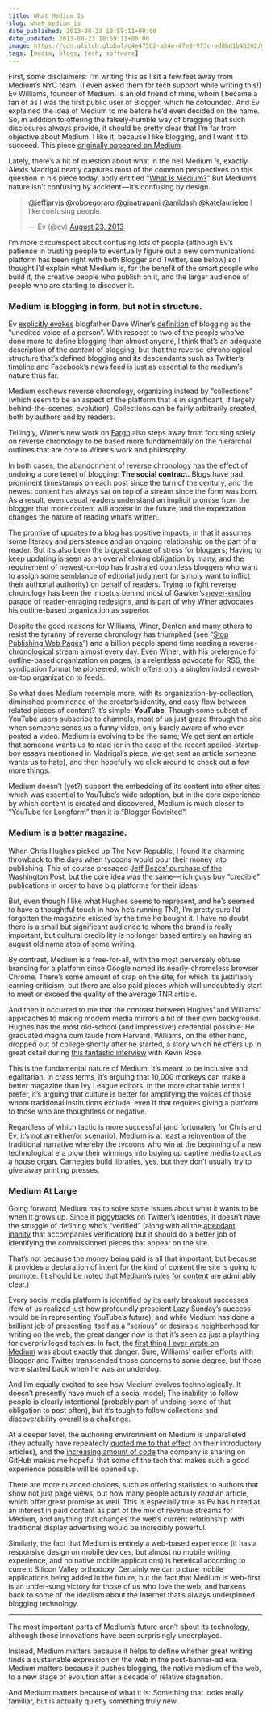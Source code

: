 ```yaml
---
title: What Medium Is
slug: what_medium_is
date_published: 2013-08-23 18:59:11+00:00
date_updated: 2013-08-23 18:59:11+00:00
image: https://cdn.glitch.global/c4e475b2-a54e-47e0-973c-ed0bd1b46262/medium-logos.webp?v=1670307728772
tags: [media, blogs, tech, software]
---
```

First, some disclaimers: I’m writing this as I sit a few feet away from Medium’s NYC team. (I even asked them for tech support while writing this!) Ev Williams, founder of Medium, is an old friend of mine, whom I became a fan of as I was the first public user of Blogger, which he cofounded. And Ev explained the idea of Medium to me before he’d even decided on the name. So, in addition to offering the falsely-humble way of bragging that such disclosures always provide, it should be pretty clear that I’m far from objective about Medium. I like it, because I like blogging, and I want it to succeed. This piece [originally appeared on Medium](https://medium.com/the-web-we-make/b7a98098b342).

Lately, there’s a bit of question about what in the hell Medium *is*, exactly. Alexis Madrigal neatly captures most of the common perspectives on this question in his piece today, aptly entitled “[What Is Medium?](http://www.theatlantic.com/technology/archive/2013/08/what-is-medium/278965/)” But Medium’s nature isn’t confusing by accident — it’s confusing by design.

<blockquote class="twitter-tweet" data-dnt="true" data-theme="dark"><p lang="en" dir="ltr"><a href="https://twitter.com/jeffjarvis?ref_src=twsrc%5Etfw">@jeffjarvis</a> <a href="https://twitter.com/robpegoraro?ref_src=twsrc%5Etfw">@robpegoraro</a> <a href="https://twitter.com/ginatrapani?ref_src=twsrc%5Etfw">@ginatrapani</a> <a href="https://twitter.com/anildash?ref_src=twsrc%5Etfw">@anildash</a> <a href="https://twitter.com/katelaurielee?ref_src=twsrc%5Etfw">@katelaurielee</a> I like confusing people.</p>&mdash; Ev (@ev) <a href="https://twitter.com/ev/status/370737291381059584?ref_src=twsrc%5Etfw">August 23, 2013</a></blockquote> <script async src="https://platform.twitter.com/widgets.js" charset="utf-8"></script>

I’m more circumspect about confusing lots of people (although Ev’s patience in trusting people to eventually figure out a new communications platform has been right with both Blogger and Twitter, see below) so I thought I’d explain what Medium is, for the benefit of the smart people who build it, the creative people who publish on it, and the larger audience of people who are starting to discover it.

### Medium is blogging in form, but not in structure.

Ev [explicitly evokes](https://twitter.com/ev/status/370740368582529024) blogfather Dave Winer’s [definition](http://scripting.com/2007/01/01.html#theUneditedVoiceOfAPerson) of blogging as the “unedited voice of a person”. With respect to two of the people who’ve done more to define blogging than almost anyone, I think that’s an adequate description of the *content* of blogging, but that the reverse-chronological structure that’s defined blogging and its descendants such as Twitter’s timeline and Facebook’s news feed is just as essential to the medium’s nature thus far.

Medium eschews reverse chronology, organizing instead by “collections” (which seem to be an aspect of the platform that is in significant, if largely behind-the-scenes, evolution). Collections can be fairly arbitrarily created, both by authors and by readers.

Tellingly, Winer’s new work on [Fargo](http://fargo.io/) also steps away from focusing solely on reverse chronology to be based more fundamentally on the hierarchal outlines that are core to Winer’s work and philosophy.

In both cases, the abandonment of reverse chronology has the effect of undoing a core tenet of blogging: **The social contract.** Blogs have had prominent timestamps on each post since the turn of the century, and the newest content has always sat on top of a stream since the form was born. As a result, even casual readers understand an implicit promise from the blogger that more content will appear in the future, and the expectation changes the nature of reading what’s written.

The promise of updates to a blog has positive impacts, in that it assumes some literacy and persistence and an ongoing relationship on the part of a reader. But it’s also been the biggest cause of stress for bloggers; Having to keep updating is seen as an overwhelming obligation by many, and the requirement of newest-on-top has frustrated countless bloggers who want to assign some semblance of editorial judgment (or simply want to inflict their authorial authority) on behalf of readers. Trying to fight reverse chronology has been the impetus behind most of Gawker’s [never-ending parade](http://gawker.com/yes-this-is-another-gawker-redesign-1148688885) of reader-enraging redesigns, and is part of why Winer advocates his outline-based organization as superior.

Despite the good reasons for Williams, Winer, Denton and many others to resist the tyranny of reverse chronology has triumphed (see “[Stop Publishing Web Pages](/08/stop-publishing-web-pages/)”) and a billion people spend time reading a reverse-chronological stream almost every day. Even Winer, with his preference for outline-based organization on pages, is a relentless advocate for RSS, the syndication format he pioneered, which offers only a singleminded newest-on-top organization to feeds.

So what does Medium resemble more, with its organization-by-collection, diminished prominence of the creator’s identity, and easy flow between related pieces of content? It’s simple: **YouTube**. Though some subset of YouTube users subscribe to channels, most of us just graze through the site when someone sends us a funny video, only barely aware of who even posted a video. Medium is evolving to be the same; We get sent an article that someone wants us to read (or in the case of the recent spoiled-startup-boy essays mentioned in Madrigal’s piece, we get sent an article someone wants us to hate), and then hopefully we click around to check out a few more things.

Medium doesn’t (yet?) support the embedding of its content into other sites, which was essential to YouTube’s wide adoption, but in the core experience by which content is created and discovered, Medium is much closer to “YouTube for Longform” than it is “Blogger Revisited”.

### Medium is a better magazine.

When Chris Hughes picked up The New Republic, I found it a charming throwback to the days when tycoons would pour their money into publishing. This of course presaged [Jeff Bezos’ purchase of the Washington Post](https://medium.com/fords-sensorium/6e9e1a7578d1), but the core idea was the same—rich guys buy “credible” publications in order to have big platforms for their ideas.

But, even though I like what Hughes seems to represent, and he’s seemed to have a thoughtful touch in how he’s running TNR, I’m pretty sure I’d forgotten the magazine existed by the time he bought it. I have no doubt there is a small but significant audience to whom the brand is really important, but cultural credibility is no longer based entirely on having an august old name atop of some writing.

By contrast, Medium is a free-for-all, with the most perversely obtuse branding for a platform since Google named its nearly-chromeless browser Chrome. There’s some amount of crap on the site, for which it’s justifiably earning criticism, but there are also paid pieces which will undoubtedly start to meet or exceed the quality of the average TNR article.

And then it occurred to me that the contrast between Hughes’ and Williams’ approaches to making modern media mirrors a bit of their own background. Hughes has the most old-school (and impressive!) credential possible: He graduated magna cum laude from Harvard. Williams, on the other hand, dropped out of college shortly after he started, a story which he offers up in great detail during [this fantastic interview](http://www.youtube.com/watch?v=-q-P5_lMPEk) with Kevin Rose.

This is the fundamental nature of Medium: it’s meant to be inclusive and egalitarian. In crass terms, it’s arguing that 10,000 monkeys can make a better magazine than Ivy League editors. In the more charitable terms I prefer, it’s arguing that culture is better for amplifying the voices of those whom traditional institutions exclude, even if that requires giving a platform to those who are thoughtless or negative.

Regardless of which tactic is more successful (and fortunately for Chris and Ev, it’s not an either/or scenario), Medium is at least a reinvention of the traditional narrative whereby the tycoons who win at the beginning of a new technological era plow their winnings into buying up captive media to act as a house organ. Carnegies build libraries, yes, but they don’t usually try to give away printing presses.

### Medium At Large

Going forward, Medium has to solve some issues about what it wants to be when it grows up. Since it piggybacks on Twitter’s identities, it doesn’t have the struggle of defining who’s “verified” (along with all the [attendant inanity](/2013/03/what-its-like-being-verified-on-twitter/) that accompanies verification) but it should do a better job of identifying the commissioned pieces that appear on the site.

That’s not because the money being paid is all that important, but because it provides a declaration of intent for the kind of content the site is going to promote. (It should be noted that [Medium’s rules for content](https://medium.com/medium-the-missing-user-guide/30e5502c4eb4) are admirably clear.)

Every social media platform is identified by its early breakout successes (few of us realized just how profoundly prescient Lazy Sunday’s success would be in representing YouTube’s future), and while Medium has done a brilliant job of presenting itself as a “serious” or desirable neighborhood for writing on the web, the great danger now is that it’s seen as just a plaything for overprivileged techies. In fact, the [first thing I ever wrote on Medium](https://medium.com/i-m-h-o/65fb61abc815) was about exactly that danger. Sure, Williams’ earlier efforts with Blogger and Twitter transcended those concerns to some degree, but those were started back when he was an underdog.

And I’m equally excited to see how Medium evolves technologically. It doesn’t presently have much of a social model; The inability to follow people is clearly intentional (probably part of undoing some of that obligation to post often), but it’s tough to follow collections and discoverability overall is a challenge.

At a deeper level, the authoring environment on Medium is unparalleled (they actually have repeatedly [quoted me to that effect](https://medium.com/about/9e53ca408c48) on their introductory articles), and the [increasing amount of code](https://github.com/Obvious) the company is sharing on GitHub makes me hopeful that some of the tech that makes such a good experience possible will be opened up.

There are more nuanced choices, such as offering statistics to authors that show not just page views, but how many people actually *read* an article, which offer great promise as well. This is especially true as Ev has hinted at an interest in paid content as part of the mix of revenue streams for Medium, and anything that changes the web’s current relationship with traditional display advertising would be incredibly powerful.

Similarly, the fact that Medium is entirely a web-based experience (it has a responsive design on mobile devices, but almost no mobile writing experience, and no native mobile applications) is heretical according to current Silicon Valley orthodoxy. Certainly we can picture mobile applications being added in the future, but the fact that Medium is web-first is an under-sung victory for those of us who love the web, and harkens back to some of the idealism about the Internet that’s always underpinned blogging technology.

---

The most important parts of Medium’s future aren’t about its technology, although those innovations have been surprisingly underplayed.

Instead, Medium matters because it helps to define whether great writing finds a sustainable expression on the web in the post-banner-ad era. Medium matters because it pushes blogging, the native medium of the web, to a new stage of evolution after a decade of relative stagnation.

And Medium matters because of what it is: Something that looks really familiar, but is actually quietly something truly new.
